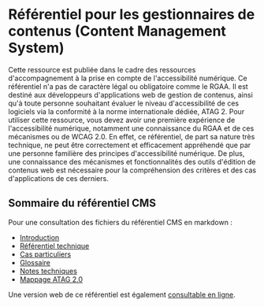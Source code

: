 # Référentiel pour les gestionnaires de contenus (Content Management System)

Cette ressource est publiée dans le cadre des ressources d'accompagnement à la prise en compte de l'accessibilité numérique. Ce référentiel n'a pas de caractère légal ou obligatoire comme le RGAA. Il est destiné aux développeurs d'applications web de gestion de contenus, ainsi qu'à toute personne souhaitant évaluer le niveau d'accessibilité de ces logiciels via la conformité à la norme internationale dédiée, ATAG 2. Pour utiliser cette ressource, vous devez avoir une première expérience de l'accessibilité numérique, notamment une connaissance du RGAA et de ces mécanismes ou de WCAG 2.0. En effet, ce référentiel, de part sa nature très technique, ne peut être correctement et efficacement appréhendé que par une personne familière des principes d'accessibilité numérique. De plus, une connaissance des mécanismes et fonctionnalités des outils d'édition de contenus web est nécessaire pour la compréhension des critères et des cas d'applications de ces derniers.

## Sommaire du référentiel CMS

Pour une consultation des fichiers du référentiel CMS en markdown :
- [Introduction](intro.md)
- [Référentiel technique](criteres.md)
- [Cas particuliers](cas-particuliers.md)
- [Glossaire](glossaire.md)
- [Notes techniques](notes-techniques.md)
- [Mappage ATAG 2.0](mappage.md)

Une version web de ce référentiel est également [consultable en ligne](http://disic.github.io/referentiel-cms).
